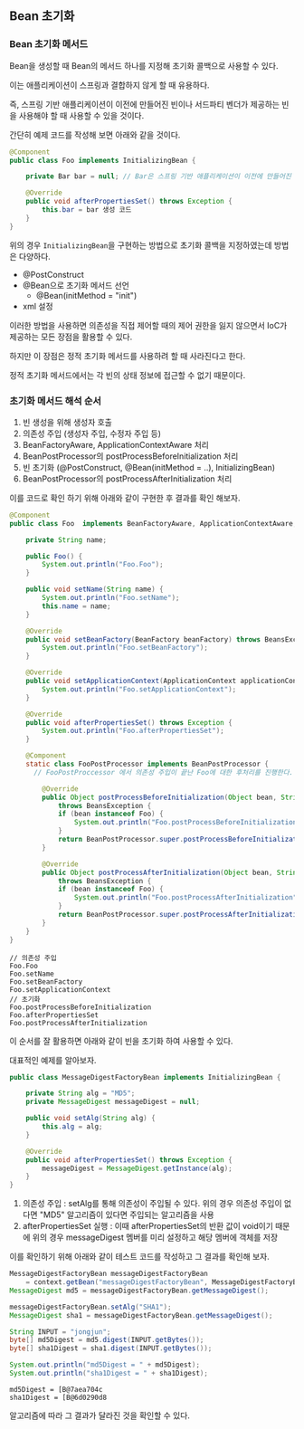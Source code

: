 ## Bean 초기화

### Bean 초기화 메서드

Bean을 생성할 때 Bean의 메서드 하나를 지정해 초기화 콜백으로 사용할 수 있다.

이는 애플리케이션이 스프링과 결합하지 않게 할 때 유용하다.

즉, 스프링 기반 애플리케이션이 이전에 만들어진 빈이나 서드파티 벤더가 제공하는 빈을 사용해야 할 때 사용할 수 있을 것이다.



간단히 예제 코드를 작성해 보면 아래와 같을 것이다.

```java
@Component
public class Foo implements InitializingBean {

    private Bar bar = null; // Bar은 스프링 기반 애플리케이션이 이전에 만들어진 빈이나 서드파티 벤더가 제공하는 빈 이다.

    @Override
    public void afterPropertiesSet() throws Exception {
        this.bar = bar 생성 코드
    }
}
```

위의 경우 `InitializingBean`을 구현하는 방법으로 초기화 콜백을 지정하였는데 방법은 다양하다.

+ @PostConstruct
+ @Bean으로 초기화 메서드 선언
  + @Bean(initMethod = "init")
+ xml 설정



이러한 방법을 사용하면 의존성을 직접 제어할 때의 제어 권한을 잃지 않으면서 IoC가 제공하는 모든 장점을 활용할 수 있다.

하지만 이 장점은 정적 초기화 메서드를 사용하려 할 때 사라진다고 한다.

정적 초기화 메서드에서는 각 빈의 상태 정보에 접근할 수 없기 때문이다.



### 초기화 메서드 해석 순서

1. 빈 생성을 위해 생성자 호출
2. 의존성 주입 (생성자 주입, 수정자 주입 등)
3. BeanFactoryAware, ApplicationContextAware 처리
4. BeanPostProcessor의 postProcessBeforeInitialization 처리
5. 빈 초기화 (@PostConstruct, @Bean(initMethod = ..), InitializingBean)
6. BeanPostProcessor의 postProcessAfterInitialization 처리



이를 코드로 확인 하기 위해 아래와 같이 구현한 후 결과를 확인 해보자.

```java
@Component
public class Foo  implements BeanFactoryAware, ApplicationContextAware, InitializingBean {

    private String name;

    public Foo() {
        System.out.println("Foo.Foo");
    }

    public void setName(String name) {
        System.out.println("Foo.setName");
        this.name = name;
    }

    @Override
    public void setBeanFactory(BeanFactory beanFactory) throws BeansException {
        System.out.println("Foo.setBeanFactory");
    }

    @Override
    public void setApplicationContext(ApplicationContext applicationContext) throws BeansException {
        System.out.println("Foo.setApplicationContext");
    }

    @Override
    public void afterPropertiesSet() throws Exception {
        System.out.println("Foo.afterPropertiesSet");
    }

    @Component
    static class FooPostProcessor implements BeanPostProcessor { 
      // FooPostProccessor 에서 의존성 주입이 끝난 Foo에 대한 후처리를 진행한다. 

        @Override
        public Object postProcessBeforeInitialization(Object bean, String beanName)
            throws BeansException {
            if (bean instanceof Foo) {
                System.out.println("Foo.postProcessBeforeInitialization");
            }
            return BeanPostProcessor.super.postProcessBeforeInitialization(bean, beanName);
        }

        @Override
        public Object postProcessAfterInitialization(Object bean, String beanName)
            throws BeansException {
            if (bean instanceof Foo) {
                System.out.println("Foo.postProcessAfterInitialization");
            }
            return BeanPostProcessor.super.postProcessAfterInitialization(bean, beanName);
        }
    }
}
```

```
// 의존성 주입
Foo.Foo
Foo.setName
Foo.setBeanFactory
Foo.setApplicationContext
// 초기화
Foo.postProcessBeforeInitialization
Foo.afterPropertiesSet
Foo.postProcessAfterInitialization
```



이 순서를 잘 활용하면 아래와 같이 빈을 초기화 하여 사용할 수 있다.

대표적인 예제를 알아보자.

```java
public class MessageDigestFactoryBean implements InitializingBean {

    private String alg = "MD5";
    private MessageDigest messageDigest = null;

    public void setAlg(String alg) {
        this.alg = alg;
    }

    @Override
    public void afterPropertiesSet() throws Exception {
        messageDigest = MessageDigest.getInstance(alg);
    }
}
```

1. 의존성 주입 : 
   setAlg를 통해 의존성이 주입될 수 있다. 
   위의 경우 의존성 주입이 없다면 "MD5" 알고리즘이 있다면 주입되는 알고리즘을 사용
2. afterPropertiesSet 실행 : 
   이때 afterPropertiesSet의 반환 값이 void이기 때문에 위의 경우 messageDigest 멤버를 미리 설정하고 해당 멤버에 객체를 저장



이를 확인하기 위해 아래와 같이 테스트 코드를 작성하고 그 결과를 확인해 보자.

```java
MessageDigestFactoryBean messageDigestFactoryBean
    = context.getBean("messageDigestFactoryBean", MessageDigestFactoryBean.class);
MessageDigest md5 = messageDigestFactoryBean.getMessageDigest();

messageDigestFactoryBean.setAlg("SHA1");
MessageDigest sha1 = messageDigestFactoryBean.getMessageDigest();

String INPUT = "jongjun";
byte[] md5Digest = md5.digest(INPUT.getBytes());
byte[] sha1Digest = sha1.digest(INPUT.getBytes());

System.out.println("md5Digest = " + md5Digest);
System.out.println("sha1Digest = " + sha1Digest);
```

```
md5Digest = [B@7aea704c
sha1Digest = [B@6d0290d8
```

알고리즘에 따라 그 결과가 달라진 것을 확인할 수 있다.